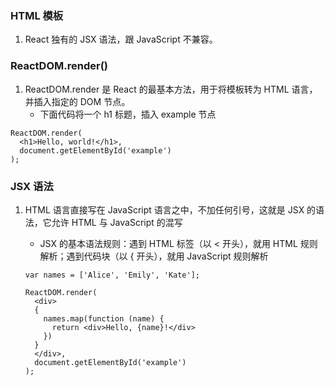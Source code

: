 ### HTML 模板
1. React 独有的 JSX 语法，跟 JavaScript 不兼容。


### ReactDOM.render()
1. ReactDOM.render 是 React 的最基本方法，用于将模板转为 HTML 语言，并插入指定的 DOM 节点。
    - 下面代码将一个 h1 标题，插入 example 节点

```
ReactDOM.render(
  <h1>Hello, world!</h1>,
  document.getElementById('example')
);
```

### JSX 语法
1. HTML 语言直接写在 JavaScript 语言之中，不加任何引号，这就是 JSX 的语法，它允许 HTML 与 JavaScript 的混写

    - JSX 的基本语法规则：遇到 HTML 标签（以 < 开头），就用 HTML 规则解析；遇到代码块（以 { 开头），就用 JavaScript 规则解析
    
    ```
    var names = ['Alice', 'Emily', 'Kate'];
    
    ReactDOM.render(
      <div>
      {
        names.map(function (name) {
          return <div>Hello, {name}!</div>
        })
      }
      </div>,
      document.getElementById('example')
    );
    ```

